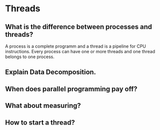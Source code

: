 # Threads

## What is the difference between processes and threads?
A process is a complete programm and a thread is a pipeline for CPU instructions. Every process can have one or more threads and one thread belongs to one process.
 
## Explain Data Decomposition.


## When does parallel programming pay off?

## What about measuring?

## How to start a thread?
